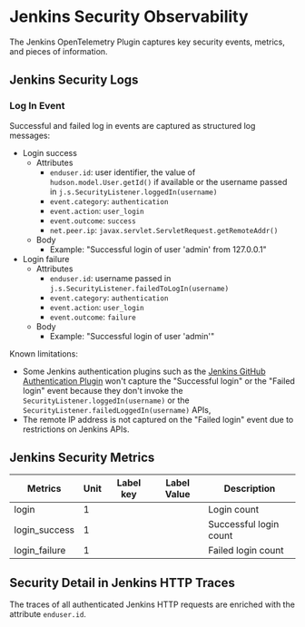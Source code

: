 # Jenkins Security Observability

The Jenkins OpenTelemetry Plugin captures key security events, metrics, and pieces of information.

## Jenkins Security Logs

### Log In Event

Successful and failed log in events are captured as structured log messages:

* Login success
  * Attributes
    * `enduser.id`: user identifier, the value of `hudson.model.User.getId()` if available or the username passed in `j.s.SecurityListener.loggedIn(username)`
    * `event.category`: `authentication`
    * `event.action`: `user_login`
    * `event.outcome`: `success`
    * `net.peer.ip`: `javax.servlet.ServletRequest.getRemoteAddr()`
  * Body
     * Example: "Successful login of user 'admin' from 127.0.0.1"
* Login failure
    * Attributes
        * `enduser.id`: username passed in `j.s.SecurityListener.failedToLogIn(username)`
        * `event.category`: `authentication`
        * `event.action`: `user_login`
        * `event.outcome`: `failure`
    * Body
        * Example: "Successful login of user 'admin'"

Known limitations:
* Some Jenkins authentication plugins such as the [Jenkins GitHub Authentication Plugin](https://plugins.jenkins.io/github-oauth/) won't capture the "Successful login" or the "Failed login" event because they don't invoke the `SecurityListener.loggedIn(username)` or the `SecurityListener.failedLoggedIn(username)` APIs,
* The remote IP address is not captured on the "Failed login" event due to restrictions on Jenkins APIs.

## Jenkins Security Metrics

| Metrics                          | Unit  | Label key  | Label Value       | Description            |
|----------------------------------|-------|------------|-------------------|------------------------|
| login                            | 1     |            |                   | Login count            |
| login_success                    | 1     |            |                   | Successful login count |
| login_failure                    | 1     |            |                   | Failed login count     |

## Security Detail in Jenkins HTTP Traces

The traces of all authenticated Jenkins HTTP requests are enriched with the attribute `enduser.id`.